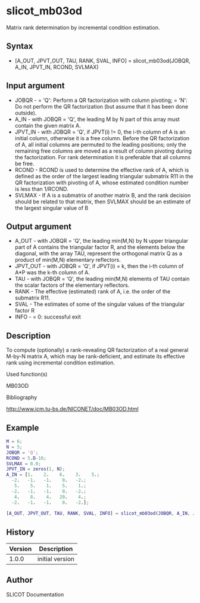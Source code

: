 

# slicot_mb03od

Matrix rank determination by incremental condition estimation.

## Syntax

- [A_OUT, JPVT_OUT, TAU, RANK, SVAL, INFO] = slicot_mb03od(JOBQR, A_IN, JPVT_IN, RCOND, SVLMAX)

## Input argument

 - JOBQR - = 'Q':  Perform a QR factorization with column pivoting; = 'N':  Do not perform the QR factorization (but assume that it has been done outside).
 - A_IN - with JOBQR = 'Q', the leading M by N part of this array must contain the given matrix A.
 - JPVT_IN - with JOBQR = 'Q', if JPVT(i) != 0, the i-th column of A is an initial column, otherwise it is a free column. Before the QR factorization of A, all initial columns are permuted to the leading positions; only the remaining free columns are moved as a result of column pivoting during the factorization.  For rank determination it is preferable that all columns be free.
 - RCOND - RCOND is used to determine the effective rank of A, which is defined as the order of the largest leading triangular submatrix R11 in the QR factorization with pivoting of A, whose estimated condition number is less than 1/RCOND.
 - SVLMAX - If A is a submatrix of another matrix B, and the rank decision should be related to that matrix, then SVLMAX should be an estimate of the largest singular value of B

## Output argument

 - A_OUT - with JOBQR = 'Q', the leading min(M,N) by N upper triangular part of A contains the triangular factor R, and the elements below the diagonal, with the array TAU, represent the orthogonal matrix Q as a product of min(M,N) elementary reflectors.
 - JPVT_OUT - with JOBQR = 'Q', if JPVT(i) = k, then the i-th column of A*P was the k-th column of A.
 - TAU - with JOBQR = 'Q', the leading min(M,N) elements of TAU contain the scalar factors of the elementary reflectors.
 - RANK - The effective (estimated) rank of A, i.e. the order of the submatrix R11.
 - SVAL - The estimates of some of the singular values of the triangular factor R
 - INFO - = 0:  successful exit

## Description


  <p>To compute (optionally) a rank-revealing QR factorization of a real general M-by-N matrix  A,  which may be rank-deficient, and estimate its effective rank using incremental condition estimation.</p>


Used function(s)

MB03OD

Bibliography

http://www.icm.tu-bs.de/NICONET/doc/MB03OD.html

## Example

```matlab
M = 6;
N = 5;
JOBQR = 'Q';
RCOND = 5.D-16;
SVLMAX = 0.0;
JPVT_IN = zeros(1, N);
A_IN = [1.    2.    6.    3.    5.;
  -2.   -1.   -1.    0.   -2.;
   5.    5.    1.    5.    1.;
  -2.   -1.   -1.    0.   -2.;
   4.    8.    4.   20.    4.;
  -2.   -1.   -1.    0.   -2.];
 
[A_OUT, JPVT_OUT, TAU, RANK, SVAL, INFO] = slicot_mb03od(JOBQR, A_IN, JPVT_IN, RCOND, SVLMAX)
```

## History

|Version|Description|
|------|------|
|1.0.0|initial version|


## Author

SLICOT Documentation



